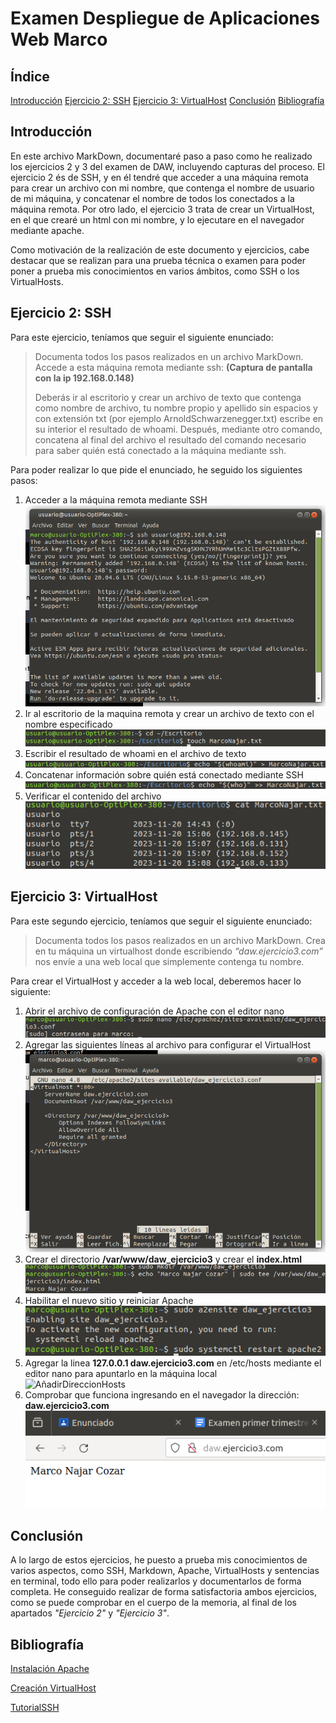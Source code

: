 # Examen Despliegue de Aplicaciones Web Marco
## Índice
[Introducción](https://github.com/NeroTK/ExamenDawMarco/blob/main/README.md#Introducción)
[Ejercicio 2: SSH](https://github.com/NeroTK/ExamenDawMarco/blob/main/README.md#Introducción)
[Ejercicio 3: VirtualHost](https://github.com/NeroTK/ExamenDawMarco/blob/main/README.md#Introducción)
[Conclusión](https://github.com/NeroTK/ExamenDawMarco/blob/main/README.md#Introducción)
[Bibliografía](https://github.com/NeroTK/ExamenDawMarco/blob/main/README.md#Bibliografía)

## Introducción
En este archivo MarkDown, documentaré paso a paso como he realizado los ejercicios 2 y 3 del examen de DAW, incluyendo capturas del proceso. El ejercicio 2 és de SSH, y en él tendré que acceder a una máquina remota para crear un archivo con mi nombre, que contenga el nombre de usuario de mi máquina, y concatenar el nombre de todos los conectados a la máquina remota. Por otro lado, el ejercicio 3 trata de crear un VirtualHost, en el que crearé un html con mi nombre, y lo ejecutare en el navegador mediante apache.

Como motivación de la realización de este documento y ejercicios, cabe destacar que se realizan para una prueba técnica o examen para poder poner a prueba mis conocimientos en varios ámbitos, como SSH o los VirtualHosts.

## Ejercicio 2: SSH
Para este ejercicio, teníamos que seguir el siguiente enunciado:
>Documenta todos los pasos realizados en un archivo MarkDown. Accede a esta máquina remota mediante ssh: **(Captura de pantalla con la ip 192.168.0.148)**
>
>Deberás ir al escritorio y crear un archivo de texto que contenga como nombre de archivo, tu nombre propio y apellido sin espacios y con extensión txt (por ejemplo ArnoldSchwarzenegger.txt) escribe en su interior el resultado de whoami.
Después, mediante otro comando, concatena al final del archivo el resultado del comando necesario para saber quién está conectado a la máquina mediante ssh.

Para poder realizar lo que pide el enunciado, he seguido los siguientes pasos:

1. Acceder a la máquina remota mediante SSH  
   ![ConectarSSH](https://github.com/NeroTK/ExamenDawMarco/blob/main/ConectarSSH.png)
2. Ir al escritorio de la maquina remota y crear un archivo de texto con el nombre especificado  
   ![CrearArchivo](https://github.com/NeroTK/ExamenDawMarco/blob/main/CrearArchivo.png)
3. Escribir el resultado de whoami en el archivo de texto  
   ![EscribirWhoami](https://github.com/NeroTK/ExamenDawMarco/blob/main/EscribirWhoami.png)
4. Concatenar información sobre quién está conectado mediante SSH  
   ![ConcatenarConectados](https://github.com/NeroTK/ExamenDawMarco/blob/main/ConcatenarConectados.png)
5. Verificar el contenido del archivo  
   ![ComprobarResultado](https://github.com/NeroTK/ExamenDawMarco/blob/main/ComprobarResultado.png)

## Ejercicio 3: VirtualHost
Para este segundo ejercicio, teníamos que seguir el siguiente enunciado:
>Documenta todos los pasos realizados en un archivo MarkDown. Crea en tu máquina un virtualhost donde escribiendo _“daw.ejercicio3.com”_ nos envíe a una web local que simplemente contenga tu nombre.

Para crear el VirtualHost y acceder a la web local, deberemos hacer lo siguiente:

1. Abrir el archivo de configuración de Apache con el editor nano  
   ![AbrirConfigApache](https://github.com/NeroTK/ExamenDawMarco/blob/main/AbrirConfigApache.png)
2. Agregar las siguientes líneas al archivo para configurar el VirtualHost  
   ![ConfiguracionVirtualHost](https://github.com/NeroTK/ExamenDawMarco/blob/main/ConfiguracionVirtualhost.png)
3. Crear el directorio **/var/www/daw_ejercicio3** y crear el **index.html**  
   ![CrearDirectorioYIndex](https://github.com/NeroTK/ExamenDawMarco/blob/main/CrearDirectorioyIndex.png)
4. Habilitar el nuevo sitio y reiniciar Apache  
   ![HabilitarSitio](https://github.com/NeroTK/ExamenDawMarco/blob/main/HabilitarSitio.png)
5. Agregar la linea **127.0.0.1   daw.ejercicio3.com** en /etc/hosts mediante el editor nano para apuntarlo en la máquina local  
   ![AñadirDireccionHosts](https://github.com/NeroTK/ExamenDawMarco/blob/main/A%C3%B1adirDireccionHosts.png)
6. Comprobar que funciona ingresando en el navegador la dirección: **daw.ejercicio3.com**
   ![ComprobarFuncionamiento](https://github.com/NeroTK/ExamenDawMarco/blob/main/ComprobarFuncionamiento.png)

## Conclusión
A lo largo de estos ejercicios, he puesto a prueba mis conocimientos de varios aspectos, como SSH, Markdown, Apache, VirtualHosts y sentencias en terminal, todo ello para poder realizarlos y documentarlos de forma completa. He conseguido realizar de forma satisfactoria ambos ejercicios, como se puede comprobar en el cuerpo de la memoria, al final de los apartados _"Ejercicio 2"_ y _"Ejercicio 3"_.

## Bibliografía
[Instalación Apache](https://www.digitalocean.com/community/tutorials/how-to-install-the-apache-web-server-on-ubuntu-20-04-es?authuser=0)

[Creación VirtualHost](https://ubuntu.com/tutorials/install-and-configure-apache#4-setting-up-the-virtualhost-configuration-file)

[TutorialSSH](https://www.digitalocean.com/community/tutorials/how-to-use-ssh-to-connect-to-a-remote-server-es?authuser=0)
